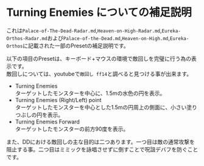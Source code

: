 # Turning Enemies についての補足説明  

これは`Palace-of-The-Dead-Radar.md`,`Heaven-on-High-Radar.md`,`Eureka-Orthos-Radar.md`および`Palace-of-the-Dead.md`,`Heaven-on-High.md`,`Eureka-Orthos`に記載された一部のPresetの補足説明です。  
  
以下の項目のPresetは、キーボード+マウスの環境で敵回しを完璧に行う為の表示です。  
敵回しについては、youtubeで`敵回し ff14`と調べると見つける事が出来ます。  
* Turning Enemies  
  ターゲットしたモンスターを中心に、1.5mの水色の円を表示。  
* Turning Enemies (Right/Left) point  
  ターゲットしたモンスターを中心とした1.5mの円周上の側面に、小さい塗りつぶしの円を表示。  
* Turning Enemies Forward  
  ターゲットしたモンスターの前方90度を表示。  
  
また、DDにおける敵回しの主な目的は二つあります。一つ目は敵の通常攻撃を阻止する事。二つ目はミミックを詠唱させずに倒すことで呪詛デバフを防ぐことです。  